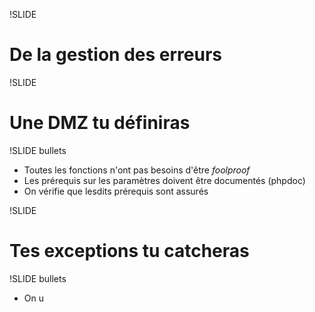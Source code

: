 !SLIDE

# De la gestion des erreurs #

!SLIDE

# Une DMZ tu définiras #

!SLIDE bullets

* Toutes les fonctions n'ont pas besoins d'être _foolproof_
* Les prérequis sur les paramètres doivent être documentés (phpdoc)
* On vérifie que lesdits prérequis sont assurés

!SLIDE

# Tes exceptions tu catcheras #

!SLIDE bullets

* On u
